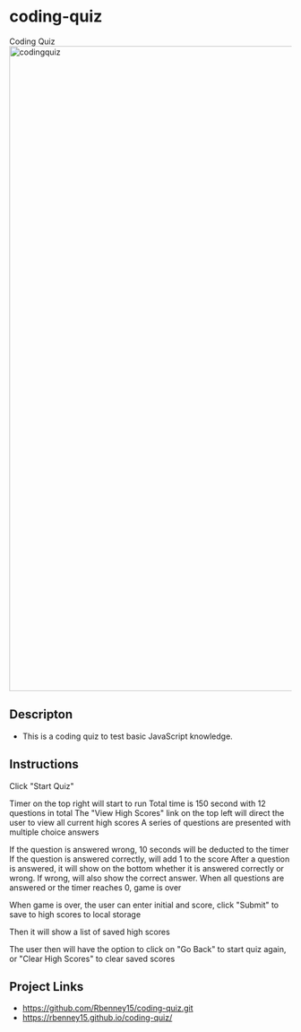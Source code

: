 # coding-quiz
Coding Quiz
<img width="1151" alt="codingquiz" src="https://user-images.githubusercontent.com/98703735/212140247-90a22900-a0be-4b69-a331-71c6a6e44750.png">


## Descripton
* This is a coding quiz to test basic JavaScript knowledge.

## Instructions
Click "Start Quiz"

Timer on the top right will start to run
Total time is 150 second with 12 questions in total
The "View High Scores" link on the top left will direct the user to view all current high scores
A series of questions are presented with multiple choice answers

If the question is answered wrong, 10 seconds will be deducted to the timer
If the question is answered correctly, will add 1 to the score
After a question is answered, it will show on the bottom whether it is answered correctly or wrong. If wrong, will also show the correct answer.
When all questions are answered or the timer reaches 0, game is over

When game is over, the user can enter initial and score, click "Submit" to save to high scores to local storage

Then it will show a list of saved high scores

The user then will have the option to click on "Go Back" to start quiz again, or "Clear High Scores" to clear saved scores


## Project Links
* https://github.com/Rbenney15/coding-quiz.git
* https://rbenney15.github.io/coding-quiz/
